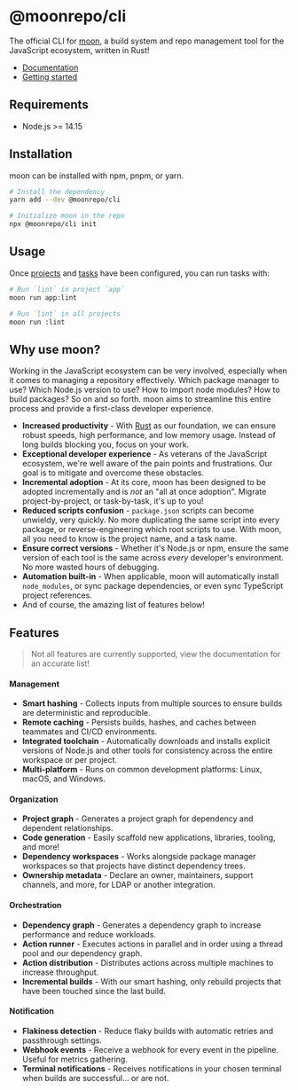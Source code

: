# @moonrepo/cli

The official CLI for [moon](https://moonrepo.dev), a build system and repo management tool for the
JavaScript ecosystem, written in Rust!

- [Documentation](https://moonrepo.dev/docs)
- [Getting started](https://moonrepo.dev/docs/install)

## Requirements

- Node.js >= 14.15

## Installation

moon can be installed with npm, pnpm, or yarn.

```bash
# Install the dependency
yarn add --dev @moonrepo/cli

# Initialize moon in the repo
npx @moonrepo/cli init
```

## Usage

Once [projects](https://moonrepo.dev/docs/create-project) and
[tasks](https://moonrepo.dev/docs/create-task) have been configured, you can run tasks with:

```bash
# Run `lint` in project `app`
moon run app:lint

# Run `lint` in all projects
moon run :lint
```

## Why use moon?

Working in the JavaScript ecosystem can be very involved, especially when it comes to managing a
repository effectively. Which package manager to use? Which Node.js version to use? How to import
node modules? How to build packages? So on and so forth. moon aims to streamline this entire process
and provide a first-class developer experience.

- **Increased productivity** - With [Rust](https://www.rust-lang.org/) as our foundation, we can
  ensure robust speeds, high performance, and low memory usage. Instead of long builds blocking you,
  focus on your work.
- **Exceptional developer experience** - As veterans of the JavaScript ecosystem, we're well aware
  of the pain points and frustrations. Our goal is to mitigate and overcome these obstacles.
- **Incremental adoption** - At its core, moon has been designed to be adopted incrementally and is
  _not_ an "all at once adoption". Migrate project-by-project, or task-by-task, it's up to you!
- **Reduced scripts confusion** - `package.json` scripts can become unwieldy, very quickly. No more
  duplicating the same script into every package, or reverse-engineering which root scripts to use.
  With moon, all you need to know is the project name, and a task name.
- **Ensure correct versions** - Whether it's Node.js or npm, ensure the same version of each tool is
  the same across _every_ developer's environment. No more wasted hours of debugging.
- **Automation built-in** - When applicable, moon will automatically install `node_modules`, or sync
  package dependencies, or even sync TypeScript project references.
- And of course, the amazing list of features below!

## Features

> Not all features are currently supported, view the documentation for an accurate list!

#### Management

- **Smart hashing** - Collects inputs from multiple sources to ensure builds are deterministic and
  reproducible.
- **Remote caching** - Persists builds, hashes, and caches between teammates and CI/CD environments.
- **Integrated toolchain** - Automatically downloads and installs explicit versions of Node.js and
  other tools for consistency across the entire workspace or per project.
- **Multi-platform** - Runs on common development platforms: Linux, macOS, and Windows.

#### Organization

- **Project graph** - Generates a project graph for dependency and dependent relationships.
- **Code generation** - Easily scaffold new applications, libraries, tooling, and more!
- **Dependency workspaces** - Works alongside package manager workspaces so that projects have
  distinct dependency trees.
- **Ownership metadata** - Declare an owner, maintainers, support channels, and more, for LDAP or
  another integration.

#### Orchestration

- **Dependency graph** - Generates a dependency graph to increase performance and reduce workloads.
- **Action runner** - Executes actions in parallel and in order using a thread pool and our
  dependency graph.
- **Action distribution** - Distributes actions across multiple machines to increase throughput.
- **Incremental builds** - With our smart hashing, only rebuild projects that have been touched
  since the last build.

#### Notification

- **Flakiness detection** - Reduce flaky builds with automatic retries and passthrough settings.
- **Webhook events** - Receive a webhook for every event in the pipeline. Useful for metrics
  gathering.
- **Terminal notifications** - Receives notifications in your chosen terminal when builds are
  successful... or are not.
